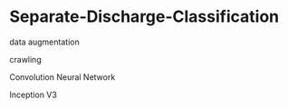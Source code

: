 # Separate-Discharge-Classification


<p> data augmentation </p>
<p> crawling </p>
<p> Convolution Neural Network </p>
<p> Inception V3 </p>
